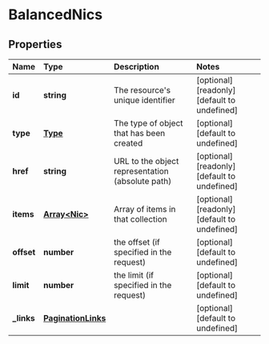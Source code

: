 # BalancedNics

## Properties

| Name | Type | Description | Notes |
| :--- | :--- | :--- | :--- |
| **id** | **string** | The resource\'s unique identifier | \[optional\] \[readonly\] \[default to undefined\] |
| **type** | [**Type**](type.md) | The type of object that has been created | \[optional\] \[default to undefined\] |
| **href** | **string** | URL to the object representation \(absolute path\) | \[optional\] \[readonly\] \[default to undefined\] |
| **items** | [**Array&lt;Nic&gt;**](nic.md) | Array of items in that collection | \[optional\] \[readonly\] \[default to undefined\] |
| **offset** | **number** | the offset \(if specified in the request\) | \[optional\] \[default to undefined\] |
| **limit** | **number** | the limit \(if specified in the request\) | \[optional\] \[default to undefined\] |
| **\_links** | [**PaginationLinks**](paginationlinks.md) |  | \[optional\] \[default to undefined\] |

